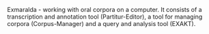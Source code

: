 Еxmaralda - working with oral corpora on a computer. It consists of a transcription and annotation tool (Partitur-Editor), 
a tool for managing corpora (Corpus-Manager) and a query and analysis tool (EXAKT).
